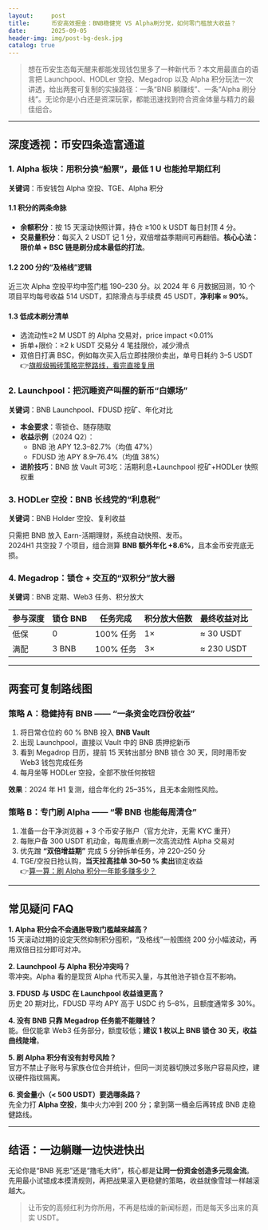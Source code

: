 ```yaml
---
layout:     post
title:      币安高效掘金：BNB稳健党 VS Alpha刷分党，如何零门槛放大收益？
date:       2025-09-05
header-img: img/post-bg-desk.jpg
catalog: true
---
```


> 想在币安生态每天醒来都能发现钱包里多了一种新代币？本文用最直白的语言把 Launchpool、HODLer 空投、Megadrop 以及 Alpha 积分玩法一次讲透，给出两套可复制的实操路径：一条“BNB 躺赚线”、一条“Alpha 刷分线”。无论你是小白还是资深玩家，都能迅速找到符合资金体量与精力的最佳组合。

---

## 深度透视：币安四条造富通道

### 1. Alpha 板块：用积分换“船票”，最低 1 U 也能抢早期红利  
**关键词**：币安钱包 Alpha 空投、TGE、Alpha 积分

#### 1.1 积分的两条命脉  
- **余额积分**：按 15 天滚动快照计算，持仓 ≥100 k USDT 每日封顶 4 分。  
- **交易量积分**：每买入 2 USDT 记 1 分，双倍增益季期间可再翻倍。**核心心法：限价单 + BSC 链是刷分成本最低的打法**。

#### 1.2 200 分的“及格线”逻辑  
近三次 Alpha 空投平均中签门槛 190–230 分。以 2024 年 6 月数据回测，10 个项目平均每号收益 514 USDT，扣除滑点与手续费 45 USDT，**净利率 ≈ 90%**。  

#### 1.3 低成本刷分清单  
- 选流动性≥2 M USDT 的 Alpha 交易对，price impact <0.01%  
- 拆单+限价：≥2 k USDT 交易分 4 笔挂限价，减少滑点  
- 双倍日打满 BSC，例如每次买入后立即挂限价卖出，单号日耗约 3–5 USDT  
👉[旗舰级搬砖策略完整路线，看完直接复用](https://okxdog.com/)

### 2. Launchpool：把沉睡资产叫醒的新币“白嫖场”  
**关键词**：BNB Launchpool、FDUSD 挖矿、年化对比

- **本金要求**：零锁仓、随存随取  
- **收益示例**（2024 Q2）：  
  - BNB 池 APY 12.3–82.7%（均值 47%）  
  - FDUSD 池 APY 8.9–76.4%（均值 38%）  
- **进阶技巧**：BNB 放 Vault 可3吃：活期利息+Launchpool 挖矿+HODLer 快照权重

### 3. HODLer 空投：BNB 长线党的“利息税”  
**关键词**：BNB Holder 空投、复利收益

只需把 BNB 放入 Earn-活期理财，系统自动快照、发币。  
2024H1 共空投 7 个项目，组合测算 **BNB 额外年化 +8.6%**，且本金币安兜底无损。  

### 4. Megadrop：锁仓 + 交互的“双积分”放大器  
**关键词**：BNB 定期、Web3 任务、积分放大

| 参与深度 | 锁仓 BNB | 任务完成 | 积分放大倍数 | 最终收益对比 |
|---|---|---|---|---|
| 低保 | 0 | 100% 任务 | 1× | ≈ 30 USDT |
| 满配 | 3 BNB | 100% 任务 | 3× | ≈ 230 USDT |

---

## 两套可复制路线图

### 策略 A：稳健持有 BNB —— “一条资金吃四份收益”
1. 将日常仓位的 60 % BNB 投入 **BNB Vault**  
2. 出现 Launchpool，直接以 Vault 中的 BNB 质押挖新币  
3. 看到 Megadrop 日历，提前 15 天转出部分 BNB 锁仓 30 天，同时用币安 Web3 钱包完成任务  
4. 每月坐等 HODLer 空投，全部不放任何按钮

**效果**：2024 年 H1 复测，组合年化约 25–35%，且无本金刚性风险。

### 策略 B：专门刷 Alpha —— “零 BNB 也能每周清仓”
1. 准备一台干净浏览器 + 3 个币安子账户（官方允许，无需 KYC 重开）  
2. 每账户备 300 USDT 机动金，每周重点刷一次高流动性 Alpha 交易对  
3. 优先蹭 **“双倍增益期”** 完成 5 分钟拆单任务，冲 220–250 分  
4. TGE/空投日抢认购，**当天拉高挂单 30–50 % 卖出**锁定收益  
👉[算一算：刷 Alpha 积分一年能多赚多少？](https://okxdog.com/)

---

## 常见疑问 FAQ

**1. Alpha 积分会不会通胀导致门槛越来越高？**  
15 天滚动过期的设定天然抑制积分囤积，“及格线”一般围绕 200 分小幅波动，再用双倍日拉分即可对冲。

**2. Launchpool 与 Alpha 积分冲突吗？**  
零冲突。Alpha 看的是现货 Alpha 代币买入量，与其他池子锁仓互不影响。

**3. FDUSD 与 USDC 在 Launchpool 收益谁更高？**  
历史 20 期对比，FDUSD 平均 APY 高于 USDC 约 5–8%，且额度通常多 30%。

**4. 没有 BNB 只靠 Megadrop 任务能不能赚钱？**  
能。但仅能拿 Web3 任务部分，额度较低；**建议 1 枚以上 BNB 锁仓 30 天，收益曲线陡增**。

**5. 刷 Alpha 积分有没有封号风险？**  
官方不禁止子账号与家族仓位合并统计，但同一浏览器切换过多账户容易风控，建议硬件指纹隔离。

**6. 资金量小（< 500 USDT）要选哪条路？**  
先全力打 **Alpha 空投**，集中火力冲到 200 分；拿到第一桶金后再转成 BNB 走稳健路线。

---

## 结语：一边躺赚一边快进快出

无论你是“BNB 死忠”还是“撸毛大师”，核心都是**让同一份资金创造多元现金流**。先用最小试错成本摸清规则，再把战果滚入更稳健的策略，收益就像雪球一样越滚越大。

> 让币安的高频红利为你所用，不再是枯燥的新闻标题，而是每天多出来的真实 USDT。